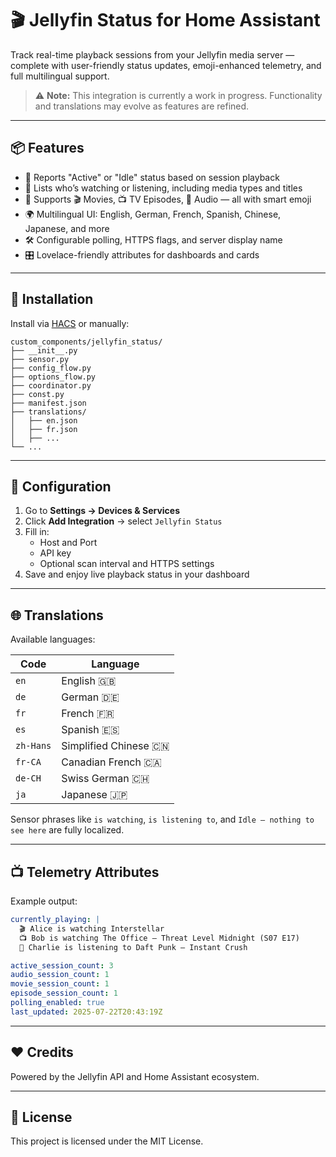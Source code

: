 # 🎬 Jellyfin Status for Home Assistant

Track real-time playback sessions from your Jellyfin media server — complete with user-friendly status updates, emoji-enhanced telemetry, and full multilingual support.

> ⚠️ **Note:** This integration is currently a work in progress. Functionality and translations may evolve as features are refined.

---

## 📦 Features

- 🧠 Reports "Active" or "Idle" status based on session playback  
- 👤 Lists who’s watching or listening, including media types and titles  
- 🎵 Supports 🎬 Movies, 📺 TV Episodes, 🎵 Audio — all with smart emoji  
- 🌍 Multilingual UI: English, German, French, Spanish, Chinese, Japanese, and more  
- 🛠️ Configurable polling, HTTPS flags, and server display name  
- 🎛️ Lovelace-friendly attributes for dashboards and cards  

---

## 🚀 Installation

Install via [HACS](https://hacs.xyz/) or manually:

```
custom_components/jellyfin_status/
├── __init__.py
├── sensor.py
├── config_flow.py
├── options_flow.py
├── coordinator.py
├── const.py
├── manifest.json
├── translations/
│   ├── en.json
│   ├── fr.json
│   ├── ...
└── ...
```

---

## 🧩 Configuration

1. Go to **Settings → Devices & Services**  
2. Click **Add Integration** → select `Jellyfin Status` 
3. Fill in:  
   - Host and Port  
   - API key  
   - Optional scan interval and HTTPS settings  
4. Save and enjoy live playback status in your dashboard  

---

## 🌐 Translations

Available languages:

| Code      | Language             |
|-----------|----------------------|
| `en`      | English 🇬🇧           |
| `de`      | German 🇩🇪            |
| `fr`      | French 🇫🇷            |
| `es`      | Spanish 🇪🇸           |
| `zh-Hans` | Simplified Chinese 🇨🇳 |
| `fr-CA`   | Canadian French 🇨🇦    |
| `de-CH`   | Swiss German 🇨🇭      |
| `ja`      | Japanese 🇯🇵          |

Sensor phrases like `is watching`, `is listening to`, and `Idle — nothing to see here` are fully localized.

---

## 📺 Telemetry Attributes

Example output:
```yaml
currently_playing: |
  🎬 Alice is watching Interstellar
  📺 Bob is watching The Office – Threat Level Midnight (S07 E17)
  🎵 Charlie is listening to Daft Punk – Instant Crush

active_session_count: 3
audio_session_count: 1
movie_session_count: 1
episode_session_count: 1
polling_enabled: true
last_updated: 2025-07-22T20:43:19Z
```

---

## ❤️ Credits

Powered by the Jellyfin API and Home Assistant ecosystem.

---

## 📄 License

This project is licensed under the MIT License.


